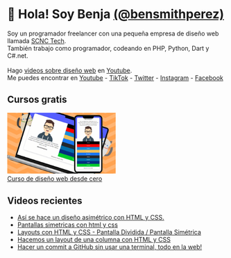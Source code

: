 # 👋 Hola! Soy Benja [(@bensmithperez)](https://bensmithperez.com "Sitio web de @bensmithperez") 
Soy un programador freelancer con una pequeña empresa de diseño web llamada [SCNC Tech](https://scnctech.com "SCNC Tech").<br>
También trabajo como programador, codeando en PHP, Python, Dart y C#.net.<br><br>
Hago [videos sobre diseño web](https://youtube.com/@bensmithperez "videos sobre diseño web") en [Youtube](https://youtube.com/@bensmithperez "Youtube").<br>
Me puedes encontrar en [Youtube](https://www.youtube.com/@bensmithperez) - [TikTok](https://www.tiktok.com/@bensmithperez) - [Twitter](https://twitter.com/bensmithpereztwitter) - [Instagram](https://www.instagram.com/bensmithperez_) - [Facebook](https://www.facebook.com/bensmithperez1)

## Cursos gratis
[<img width="250px" src="https://github.com/bensmithperez/bensmithperez/blob/main/playlist-curso-diseno-web.png" alt="curso de diseño web desde cero - @bensmithperez en youtube">
<br>
Curso de diseño web desde cero](https://www.youtube.com/playlist?list=PLXb5K7gz-aPjYV1vBbraFMEm53rLpZLgb)

## Videos recientes
<!-- VIDEOS-RECIENTES-YOUTUBE:START -->
- [Así se hace un diseño asimétrico con HTML y CSS.](https://www.youtube.com/watch?v=h8vCZwt1rMI)
- [Pantallas simetricas con html y css](https://www.youtube.com/watch?v=PLs9KUhvMcw)
- [Layouts con HTML y CSS - Pantalla Dividida / Pantalla Simétrica](https://www.youtube.com/watch?v=d4R7KOuV7_U)
- [Hacemos un layout de una columna con HTML y CSS](https://www.youtube.com/watch?v=jqOSGVlPlpo)
- [Hacer un commit a GitHub sin usar una terminal, todo en la web!](https://www.youtube.com/watch?v=5faAqLWdwJE)
<!-- VIDEOS-RECIENTES-YOUTUBE:END --> 
